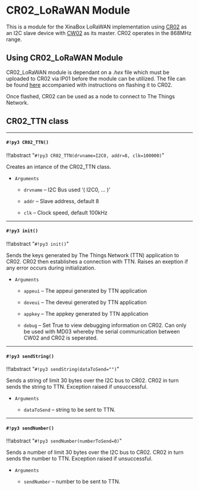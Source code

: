 # CR02_LoRaWAN Module

This is a module for the XinaBox LoRaWAN implementation using [CR02](https://wiki.xinabox.cc/CR02_-_LoRa_with_ATmega328P_Core) as an I2C slave device with [CW02](https://docs.zerynth.com/latest/official/board.zerynth.xinabox_esp32/docs/index.html?highlight=cw02) as its master. CR02 operates in the 868MHz range.

## Using CR02_LoRaWAN Module

CR02_LoRaWAN module is dependant on a *.hex* file which must be uploaded to CR02 via IP01 before the module can be utilized. The file can be found [here](https://github.com/xinabox/arduino-LMIC/releases/tag/0.5.0) accompanied with instructions on flashing it to CR02.

Once flashed, CR02 can be used as a node to connect to The Things Network.

## CR02_TTN class


---
#### `#!py3 CR02_TTN()`

!!!abstract "`#!py3 CR02_TTN(drvname=I2C0, addr=8, clk=100000)`"

Creates an intance of the CR02_TTN class.


* ```Arguments```

    
    * ```drvname``` – I2C Bus used ‘( I2C0, … )’


    * ```addr``` – Slave address, default 8


    * ```clk``` – Clock speed, default 100kHz



---
#### `#!py3 init()`

!!!abstract "`#!py3 init()`"

Sends the keys generated by The Things Network (TTN) application to CR02. CR02 then establishes a connection with TTN.
Raises an exeption if any error occurs during initialization.


* ```Arguments```

    
    * ```appeui``` – The appeui generated by TTN application


    * ```deveui``` – The deveui generated by TTN application


    * ```appkey``` – The appkey generated by TTN application


    * ```debug``` – Set True to view debugging information on CR02. Can only be used with MD03 whereby the serial communication between CW02 and CR02 is seperated.



---
#### `#!py3 sendString()`

!!!abstract "`#!py3 sendString(dataToSend="")`"

Sends a string of limit 30 bytes over the I2C bus to CR02. CR02 in turn sends the string to TTN.
Exception raised if unsuccessful.


* ```Arguments```

    
    * ```dataToSend``` – string to be sent to TTN.



---
#### `#!py3 sendNumber()`

!!!abstract "`#!py3 sendNumber(numberToSend=0)`"

Sends a number of limit 30 bytes over the I2C bus to CR02. CR02 in turn sends the number to TTN.
Exception raised if unsuccessful.


* ```Arguments```

    
    * ```sendNumber``` – number to be sent to TTN.
